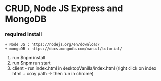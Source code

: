 # CRUD, Node JS Express and MongoDB

### required install 
    + Node JS : https://nodejs.org/en/download/
    + mongoDB : https://docs.mongodb.com/manual/tutorial/


1. run $npm install
2. run $npm run start
3. client - run index.html in desktopVanilla/index.html (right click on index html + copy path -> then run in chrome)
